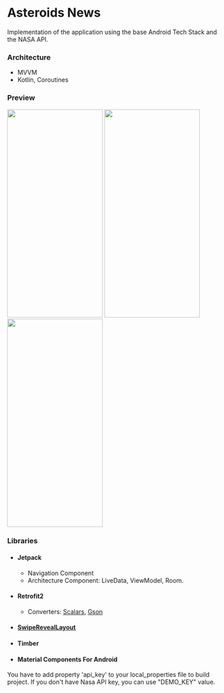# Asteroids News  
Implementation of the application using the base Android Tech Stack and the NASA API.
### Architecture
  * MVVM
  * Kotlin, Coroutines
### Preview
<img src="https://github.com/dimaklekchyan/asteroids-news/blob/main/preview_light_theme.gif" width="220" height="480" />    <img src="https://github.com/dimaklekchyan/asteroids-news/blob/main/preview_dark_theme.gif" width="220" height="480" />    <img src="https://github.com/dimaklekchyan/asteroids-news/blob/main/preview_disconnected.gif" width="220" height="480" /> 

### Libraries
  * #### Jetpack
    + Navigation Component
    + Architecture Component: LiveData, ViewModel, Room.
  * #### Retrofit2
    + Converters: [Scalars](https://mvnrepository.com/artifact/com.squareup.retrofit2/converter-scalars/2.9.0), [Gson](https://mvnrepository.com/artifact/com.squareup.retrofit2/converter-gson)
  * #### [SwipeRevealLayout](https://mvnrepository.com/artifact/com.chauthai.swipereveallayout/swipe-reveal-layout)
  * #### Timber
  * #### Material Components For Android 

You have to add property 'api_key' to your local_properties file to build project. If you don't have Nasa API key, you can use "DEMO_KEY" value. 
